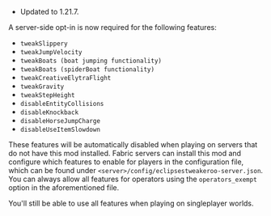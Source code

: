 - Updated to 1.21.7.

A server-side opt-in is now required for the following features:

- `tweakSlippery`
- `tweakJumpVelocity`
- `tweakBoats (boat jumping functionality)`
- `tweakBoats (spiderBoat functionality)`
- `tweakCreativeElytraFlight`
- `tweakGravity`
- `tweakStepHeight`
- `disableEntityCollisions`
- `disableKnockback`
- `disableHorseJumpCharge`
- `disableUseItemSlowdown`

These features will be automatically disabled when playing on servers that do not have this mod installed. Fabric servers
can install this mod and configure which features to enable for players in the configuration file, which can be found under
`<server>/config/eclipsestweakeroo-server.json`. You can always allow all features for operators using the `operators_exempt`
option in the aforementioned file.

You'll still be able to use all features when playing on singleplayer worlds.
